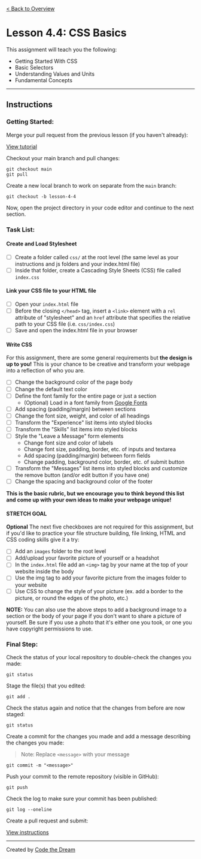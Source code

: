 [< Back to Overview](../../README.md)

# Lesson 4.4: CSS Basics

This assignment will teach you the following:

- Getting Started With CSS
- Basic Selectors
- Understanding Values and Units
- Fundamental Concepts

---

## Instructions

### Getting Started:

Merge your pull request from the previous lesson (if you haven't already):

[View tutorial](../common/how-to-merge.md)


Checkout your main branch and pull changes:

    git checkout main
    git pull

Create a new local branch to work on separate from the `main` branch:

    git checkout -b lesson-4-4

Now, open the project directory in your code editor and continue to the next section.

### Task List:

#### Create and Load Stylesheet

- [ ] Create a folder called `css/` at the root level (the same level as your instructions and js folders and your index.html file)
- [ ] Inside that folder, create a Cascading Style Sheets (CSS) file called `index.css`

#### Link your CSS file to your HTML file

- [ ] Open your `index.html` file
- [ ] Before the closing `</head>` tag, insert a `<link>` element with a `rel` attribute of "stylesheet" and an `href` attribute that specifies the relative path to your CSS file (i.e. `css/index.css`)
- [ ] Save and open the index.html file in your browser

#### Write CSS

For this assignment, there are some general requirements but **the design is up to you!** This is your chance to be creative and transform your webpage into a reflection of who you are.

- [ ] Change the background color of the page body
- [ ] Change the default text color
- [ ] Define the font family for the entire page or just a section
  - (Optional) Load in a font family from [Google Fonts](https://fonts.google.com/)
- [ ] Add spacing (padding/margin) between sections
- [ ] Change the font size, weight, and color of all headings
- [ ] Transform the "Experience" list items into styled blocks
- [ ] Transform the "Skills" list items into styled blocks
- [ ] Style the "Leave a Message" form elements
  - Change font size and color of labels
  - Change font size, padding, border, etc. of inputs and textarea
  - Add spacing (padding/margin) between form fields
  - Change padding, background color, border, etc. of submit button
- [ ] Transform the "Messages" list items into styled blocks and customize the remove button (and/or edit button if you have one)
- [ ] Change the spacing and background color of the footer

**This is the basic rubric, but we encourage you to think beyond this list and come up with your own ideas to make your webpage unique!**

#### STRETCH GOAL
**Optional** The next five checkboxes are not required for this assignment, but if you'd like to practice your file structure building, file linking, HTML and CSS coding skills give it a try:

- [ ] Add an `images` folder to the root level
- [ ] Add/upload your favorite picture of yourself or a headshot
- [ ] In the `index.html` file add an `<img>` tag by your name at the top of your website inside the body
- [ ] Use the img tag to add your favorite picture from the images folder to your website
- [ ] Use CSS to change the style of your picture (ex. add a border to the picture, or round the edges of the photo, etc.)

**NOTE:** You can also use the above steps to add a background image to a section or the body of your page if you don't want to share a picture of yourself.  Be sure if you use a photo that it's either one you took, or one you have copyright permissions to use.

### Final Step:

Check the status of your local repository to double-check the changes you made:

    git status

Stage the file(s) that you edited:

    git add .

Check the status again and notice that the changes from before are now staged:

    git status

Create a commit for the changes you made and add a message describing the changes you made:

> Note: Replace `<message>` with your message

    git commit -m "<message>"

Push your commit to the remote repository (visible in GitHub):

    git push

Check the log to make sure your commit has been published:

    git log --oneline

Create a pull request and submit:

[View instructions](../common/how-to-pull-request.md)

---

Created by [Code the Dream](https://www.codethedream.org)

